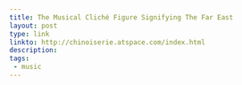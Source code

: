 ```yaml
---
title: The Musical Cliché Figure Signifying The Far East
layout: post
type: link
linkto: http://chinoiserie.atspace.com/index.html 
description:
tags:
 - music
---
```

&nbsp;
